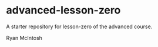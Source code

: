 # advanced-lesson-zero


A starter repository for lesson-zero of the advanced course.

Ryan McIntosh
